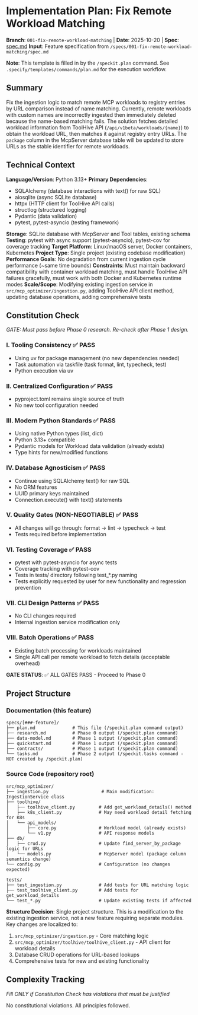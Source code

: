 # Implementation Plan: Fix Remote Workload Matching

**Branch**: `001-fix-remote-workload-matching` | **Date**: 2025-10-20 | **Spec**: [spec.md](./spec.md)
**Input**: Feature specification from `/specs/001-fix-remote-workload-matching/spec.md`

**Note**: This template is filled in by the `/speckit.plan` command. See `.specify/templates/commands/plan.md` for the execution workflow.

## Summary

Fix the ingestion logic to match remote MCP workloads to registry entries by URL comparison instead of name matching. Currently, remote workloads with custom names are incorrectly ingested then immediately deleted because the name-based matching fails. The solution fetches detailed workload information from ToolHive API (`/api/v1beta/workloads/{name}`) to obtain the workload URL, then matches it against registry entry URLs. The `package` column in the McpServer database table will be updated to store URLs as the stable identifier for remote workloads.

## Technical Context

**Language/Version**: Python 3.13+
**Primary Dependencies**:
- SQLAlchemy (database interactions with text() for raw SQL)
- aiosqlite (async SQLite database)
- httpx (HTTP client for ToolHive API calls)
- structlog (structured logging)
- Pydantic (data validation)
- pytest, pytest-asyncio (testing framework)

**Storage**: SQLite database with McpServer and Tool tables, existing schema
**Testing**: pytest with async support (pytest-asyncio), pytest-cov for coverage tracking
**Target Platform**: Linux/macOS server, Docker containers, Kubernetes
**Project Type**: Single project (existing codebase modification)
**Performance Goals**: No degradation from current ingestion cycle performance (~same time bounds)
**Constraints**: Must maintain backward compatibility with container workload matching, must handle ToolHive API failures gracefully, must work with both Docker and Kubernetes runtime modes
**Scale/Scope**: Modifying existing ingestion service in `src/mcp_optimizer/ingestion.py`, adding ToolHive API client method, updating database operations, adding comprehensive tests

## Constitution Check

*GATE: Must pass before Phase 0 research. Re-check after Phase 1 design.*

### I. Tooling Consistency ✅ PASS
- Using uv for package management (no new dependencies needed)
- Task automation via taskfile (task format, lint, typecheck, test)
- Python execution via uv

### II. Centralized Configuration ✅ PASS
- pyproject.toml remains single source of truth
- No new tool configuration needed

### III. Modern Python Standards ✅ PASS
- Using native Python types (list, dict)
- Python 3.13+ compatible
- Pydantic models for Workload data validation (already exists)
- Type hints for new/modified functions

### IV. Database Agnosticism ✅ PASS
- Continue using SQLAlchemy text() for raw SQL
- No ORM features
- UUID primary keys maintained
- Connection.execute() with text() statements

### V. Quality Gates (NON-NEGOTIABLE) ✅ PASS
- All changes will go through: format → lint → typecheck → test
- Tests required before implementation

### VI. Testing Coverage ✅ PASS
- pytest with pytest-asyncio for async tests
- Coverage tracking with pytest-cov
- Tests in tests/ directory following test_*.py naming
- Tests explicitly requested by user for new functionality and regression prevention

### VII. CLI Design Patterns ✅ PASS
- No CLI changes required
- Internal ingestion service modification only

### VIII. Batch Operations ✅ PASS
- Existing batch processing for workloads maintained
- Single API call per remote workload to fetch details (acceptable overhead)

**GATE STATUS**: ✅ ALL GATES PASS - Proceed to Phase 0

## Project Structure

### Documentation (this feature)

```
specs/[###-feature]/
├── plan.md              # This file (/speckit.plan command output)
├── research.md          # Phase 0 output (/speckit.plan command)
├── data-model.md        # Phase 1 output (/speckit.plan command)
├── quickstart.md        # Phase 1 output (/speckit.plan command)
├── contracts/           # Phase 1 output (/speckit.plan command)
└── tasks.md             # Phase 2 output (/speckit.tasks command - NOT created by /speckit.plan)
```

### Source Code (repository root)

```
src/mcp_optimizer/
├── ingestion.py                    # Main modification: IngestionService class
├── toolhive/
│   ├── toolhive_client.py         # Add get_workload_details() method
│   ├── k8s_client.py              # May need workload detail fetching for K8s
│   └── api_models/
│       ├── core.py                # Workload model (already exists)
│       └── v1.py                  # API response models
├── db/
│   ├── crud.py                    # Update find_server_by_package logic for URLs
│   └── models.py                  # McpServer model (package column semantics change)
└── config.py                      # Configuration (no changes expected)

tests/
├── test_ingestion.py              # Add tests for URL matching logic
├── test_toolhive_client.py        # Add tests for get_workload_details
└── test_*.py                      # Update existing tests if affected
```

**Structure Decision**: Single project structure. This is a modification to the existing ingestion service, not a new feature requiring separate modules. Key changes are localized to:
1. `src/mcp_optimizer/ingestion.py` - Core matching logic
2. `src/mcp_optimizer/toolhive/toolhive_client.py` - API client for workload details
3. Database CRUD operations for URL-based lookups
4. Comprehensive tests for new and existing functionality

## Complexity Tracking

*Fill ONLY if Constitution Check has violations that must be justified*

No constitutional violations. All principles followed.

